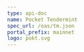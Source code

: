 ```yaml
---
type: api-doc
name: Pocket Tendermint
spec_url: /oas/tm.json
portal_prefix: mainnet
logo: pokt.svg
---
```

